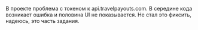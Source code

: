 В проекте проблема с токеном к api.travelpayouts.com. В середине кода возникает ошибка и половина UI не показывается. 
Не стал это фиксить, надеюсь, это часть задания.
